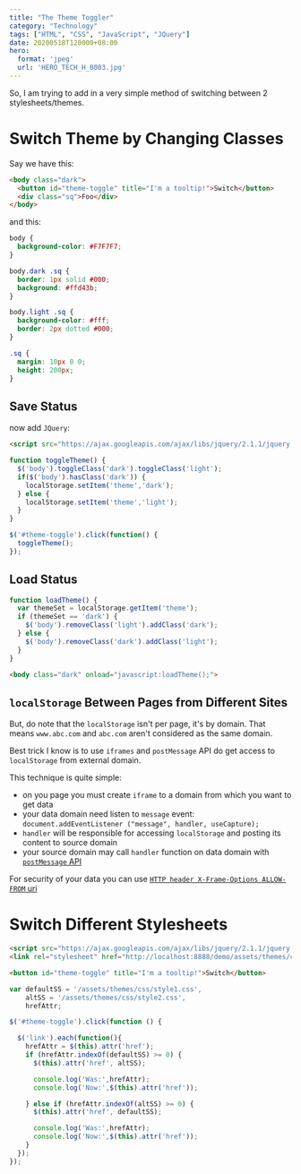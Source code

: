 ```yaml
---
title: "The Theme Toggler"
category: "Technology"
tags: ["HTML", "CSS", "JavaScript", "JQuery"]
date: 20200518T120000+08:00
hero:
  format: 'jpeg'
  url: 'HERO_TECH_H_0003.jpg'
---
```

So, I am trying to add in a very simple method of switching between 2 stylesheets/themes.

# Switch Theme by Changing Classes

Say we have this:

```html
<body class="dark">
  <button id="theme-toggle" title="I'm a tooltip!">Switch</button>
  <div class="sq">Foo</div>
</body>
```

and this:

```css
body {
  background-color: #F7F7F7;
}

body.dark .sq {
  border: 1px solid #000;
  background: #ffd43b;
}   

body.light .sq {
  background-color: #fff;
  border: 2px dotted #000;
}

.sq {
  margin: 10px 0 0;
  height: 200px;
}
```

## Save Status

now add `JQuery`:

```html
<script src="https://ajax.googleapis.com/ajax/libs/jquery/2.1.1/jquery.min.js"></script>
```

```js
function toggleTheme() {
  $('body').toggleClass('dark').toggleClass('light');
  if($('body').hasClass('dark')) {
    localStorage.setItem('theme','dark');
  } else {
    localStorage.setItem('theme','light');
  }
}

$('#theme-toggle').click(function() {
  toggleTheme();
});
```

## Load Status

```js
function loadTheme() {
  var themeSet = localStorage.getItem('theme');
  if (themeSet == 'dark') {
    $('body').removeClass('light').addClass('dark');
  } else {
    $('body').removeClass('dark').addClass('light');
  }
}
```

```html
<body class="dark" onload="javascript:loadTheme();">
```

## `localStorage` Between Pages from Different Sites

But, do note that the `localStorage` isn't per page, it's by domain. That means `www.abc.com` and `abc.com` aren't considered as the same domain.

Best trick I know is to use `iframes` and `postMessage` API do get access to `localStorage` from external domain.

This technique is quite simple:

* on you page you must create `iframe` to a domain from which you want to get data
* your data domain need listen to `message` event: `document.addEventListener ("message", handler, useCapture);`
* `handler` will be responsible for accessing `localStorage` and posting its content to source domain
* your source domain may call `handler` function on data domain with [`postMessage` API](https://developer.mozilla.org/en-US/docs/DOM/window.postMessage)

For security of your data you can use [`HTTP header X-Frame-Options ALLOW-FROM` uri](https://developer.mozilla.org/en-US/docs/HTTP/X-Frame-Options?redirectlocale=en-US&redirectslug=The_X-FRAME-OPTIONS_response_header)

# Switch Different Stylesheets

```html
<script src="https://ajax.googleapis.com/ajax/libs/jquery/2.1.1/jquery.min.js"></script>
<link rel="stylesheet" href="http://localhost:8888/demo/assets/themes/css/style1.css" type="text/css" media="all">

<button id="theme-toggle" title="I'm a tooltip!">Switch</button>
```

```js
var defaultSS = '/assets/themes/css/style1.css',
    altSS = '/assets/themes/css/style2.css',
    hrefAttr;

$('#theme-toggle').click(function () {

  $('link').each(function(){
    hrefAttr = $(this).attr('href');
    if (hrefAttr.indexOf(defaultSS) >= 0) {
      $(this).attr('href', altSS);

      console.log('Was:',hrefAttr);
      console.log('Now:',$(this).attr('href'));

    } else if (hrefAttr.indexOf(altSS) >= 0) {
      $(this).attr('href', defaultSS);

      console.log('Was:',hrefAttr);
      console.log('Now:',$(this).attr('href'));  
    }
  });
});
```

